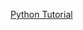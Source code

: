 [Python Tutorial](https://www.liaoxuefeng.com/wiki/0014316089557264a6b348958f449949df42a6d3a2e542c000)
